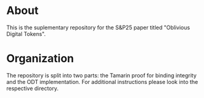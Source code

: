 # About

This is the suplementary repository for the S&P25 paper titled "Oblivious Digital Tokens".

# Organization

The repository is split into two parts: the Tamarin proof for binding integrity and the ODT implementation.
For additional instructions please look into the respective directory.
